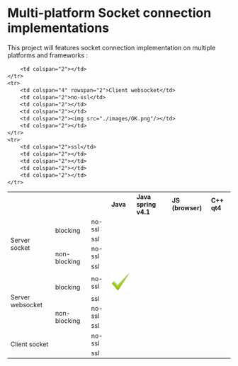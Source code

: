 # Multi-platform Socket connection implementations


This project will features socket connection implementation on multiple platforms and frameworks :

<table>
    <tr>
        <td colspan="6"></td>
        <td colspan="2"><b>Java</b></td>
        <td colspan="2"><b>Java spring v4.1</b></td>
        <td colspan="2"><b>JS (browser)</b></td>
        <td colspan="2"><b>C++ qt4</b></td>
    </tr>
    <tr>
        <td colspan="2" rowspan="4">Server socket</td>
        <td colspan="2" rowspan="2">blocking</td>
        <td colspan="2">no-ssl</td>
        <td colspan="2"></td>
        <td colspan="2"></td>
        <td colspan="2" rowspan="8"></td>
        <td colspan="2"></td>
    </tr>
    <tr>
        <td colspan="2">ssl</td>
        <td colspan="2"></td>
        <td colspan="2"></td>
        <td colspan="2"></td>
    </tr>
    <tr>
        <td colspan="2" rowspan="2">non-blocking</td>
        <td colspan="2">no-ssl</td>
        <td colspan="2"></td>
        <td colspan="2"></td>
        <td colspan="2"></td>
    </tr>
    <tr>
        <td colspan="2">ssl</td>
        <td colspan="2"></td>
        <td colspan="2"></td>
        <td colspan="2"></td>
    </tr>
    <tr>
        <td colspan="2" rowspan="4">Server websocket</td>
        <td colspan="2" rowspan="2">blocking</td>
        <td colspan="2">no-ssl</td>
        <td colspan="2"><img src="./images/OK.png"/></td>
        <td colspan="2"></td>
        <td colspan="2"></td>
    </tr>
    <tr>
        <td colspan="2">ssl</td>
        <td colspan="2"></td>
        <td colspan="2"></td>
        <td colspan="2"></td>
    </tr>
    <tr>
        <td colspan="2" rowspan="2">non-blocking</td>
        <td colspan="2">no-ssl</td>
        <td colspan="2"></td>
        <td colspan="2"></td>
        <td colspan="2"></td>
    </tr>
    <tr>
        <td colspan="2">ssl</td>
        <td colspan="2"></td>
        <td colspan="2"></td>
        <td colspan="2"></td>
    </tr>
    <tr>
        <td colspan="4" rowspan="2">Client socket</td>
        <td colspan="2">no-ssl</td>
        <td colspan="2"></td>
        <td colspan="2"></td>
        <td colspan="2" rowspan="2"></td>
        <td colspan="2"></td>
    </tr>
    <tr>
        <td colspan="2">ssl</td>
        <td colspan="2"></td>
        <td colspan="2"></td>
    
        <td colspan="2"></td>
    </tr>
    <tr>
        <td colspan="4" rowspan="2">Client websocket</td>
        <td colspan="2">no-ssl</td>
        <td colspan="2"></td>
        <td colspan="2"></td>
        <td colspan="2"><img src="./images/OK.png"/></td>
        <td colspan="2"></td>
    </tr>
    <tr>
        <td colspan="2">ssl</td>
        <td colspan="2"></td>
        <td colspan="2"></td>
        <td colspan="2"></td>
        <td colspan="2"></td>
    </tr>
</table>
